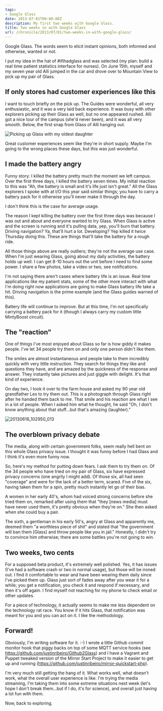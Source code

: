 ```yaml
---
tags:
- Google Glass
date: 2013-07-01T00:00:00Z
description: My first two weeks with Google Glass.
title: Two weeks in with Google Glass
url: /chronicle/2013/07/01/two-weeks-in-with-google-glass/
---
```


Google Glass. The words seem to elicit instant opinions, both informed and otherwise, wanted or not.

I put my idea in the hat of #ifihadglass and was selected (my plan: build a real time patient statistics interface for nurses). On June 15th, myself and my seven year old Alli jumped in the car and drove over to Mountain View to pick up my pair of Glass.

## If only stores had customer experiences like this
I want to touch briefly on the pick up. The Guides were wonderful, all very enthusiastic, and it was a very laid back experience. It was busy with other explorers picking up their Glass as well, but no one appeared rushed. Alli got a nice tour of the campus (she'd never been), and it was all very smooth. Below, the first snap from Glass of Alli hanging out.

<img src="https://storage.googleapis.com/jdr-public-imgs/blog-archive/2013/06/20130615_131728_504-1024x755.jpg" alt="Picking up Glass with my oldest daughter" />

Great customer experiences seem like they're in short supply. Maybe I'm going to the wrong places these days, but this was just wonderful.

## I made the battery angry
Funny story: I killed the battery pretty much the moment we left campus. Over the first three days, I killed the battery seven times. My initial reaction to this was "Ah, the battery is small and it's life just isn't great." All the Glass explorers I spoke with at I/O this year said similar things; you have to carry a battery pack for it otherwise you'll never make it through the day.

I don't think this is the case for average usage.

The reason I kept killing the battery over the first three days was because I was out and about and everyone wanted to try Glass. When Glass is active and the screen is running and it's pulling data, yep, you'll burn that battery. Driving navigation? Ya, that'll hurt a lot. Developing? Yep killed it twice Thursday doing this. These are things that'll take the battery for a rough ride.

All those things above are really outliers; they're not the average use case. When I'm just wearing Glass, going about my daily activities, the battery holds up well. I can get 8-10 hours out the unit before I need to find some power. I share a few photos, take a video or two, see notifications.

I'm not saying there aren't cases where battery life is an issue. Real time applications like my patient stats, some of the other more interact with what I'm doing right now applications are going to make Glass battery life take a hit. Driving navigation is the prime example (and the Glass guides warned of this).

Battery life will continue to improve. But at this time, I'm not specifically carrying a battery pack for it (though I always carry my custom little MintyBoost circuit).

## The "reaction"
One of things I've most enjoyed about Glass so far is how giddy it makes people. I've let 34 people try them on and only one person didn't like them.

The smiles are almost instantaneous and people take to them incredibly quickly with very little instruction. They search for things they like and questions they have, and are amazed by the quickness of the response and answer. They instantly take pictures and just giggle with delight. It's that kind of experience.

On day two, I took it over to the farm house and asked my 90 year old grandfather Les to try them out. This is a photograph through Glass right after he handed them back to me. That smile and his reaction are what I see in a lot of people. When I asked him what he thought, he said "Oh, I don't know anything about that stuff...but that's amazing (laughter)."

<img src="https://storage.googleapis.com/jdr-public-imgs/blog-archive/2013/06/20130616_102950_013-1024x751.jpg" alt="20130616_102950_013" />

## The overblown privacy debate
The media, along with certain government folks, seem really hell bent on this whole Glass privacy issue. I thought it was funny before I had Glass and I think it's even more funny now.

So, here's my method for putting down fears. I ask them to try them on. Of the 34 people who have tried on my pair of Glass, six have expressed privacy concerns (one angrily I might add). Of those six, all had seen "coverage" and were for the lack of a better term, scared. Five of the six, having taken them for a spin, pretty much instantly let go of their bias.

A women in her early 40's, whom had voiced strong concerns before she tried them on, remarked after using them that "they [news media] must have never used them, it's pretty obvious when they're on." She then asked when she could buy a pair.

The sixth, a gentleman in his early 50's, angry at Glass and apparently me, deemed them "a worthless piece of shit" and stated that "the government will ban them [Glass] and throw people like you in jail." Honestly, I didn't try to convince him otherwise; there are some battles you're not going to win.

## Two weeks, two cents
For a supposed beta product, it's extremely well polished. Yes, it has issues (I've had a software crash or two in normal usage), but those will be ironed out. I find it comfortable to wear and have been wearing them daily since I've picked them up. Glass just sort of fades away after you wear it for a while; you get a notification, you check it and respond if necessary, and then it's off again. I find myself not reaching for my phone to check email or other updates.

For a piece of technology, it actually seems to make me less dependent on the technology rat race. You know if it hits Glass, that notification was meant for you and you can act on it. I like the methodology.

## Forward!
Obviously, I'm writing software for it. :-) I wrote a little Github commit monitor hook that piggy backs on top of some MQTT service hooks (see <a href="https://github.com/justinribeiro/Github2Glass">https://github.com/justinribeiro/Github2Glass</a>) and I have a Vagrant and Puppet tweaked version of the Mirror Start Project to make it easier to get up and running (<a href="https://github.com/justinribeiro/mirror-quickstart-php">https://github.com/justinribeiro/mirror-quickstart-php</a>).

I'm very much still getting the hang of it. What works well, what doesn't work, what the overall user experience is like. I'm trying the media streaming, I'm taking them into some extreme situations next week (let's hope I don't break them...but if I do, it's for science), and overall just having a lot fun with them.

Now, back to exploring.
